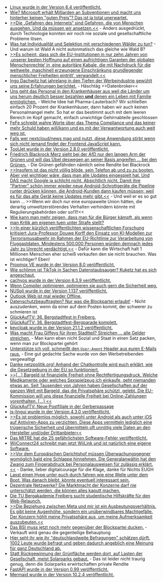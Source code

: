 * [Linux wurde in der Version 6.4 veröffentlicht.](https://lwn.net/Articles/936310/)
* [Wie? Microsoft erhält Milliarden an Subventionen und macht uns hinterher keinen "guten Preis"? Das ist ja total unerwartet.](https://www.borncity.com/blog/2023/06/26/studie-ergibt-microsofts-software-monopolsteuer-kostet-uns-milliarden-euro/)
* [>>Die „Gefahren des Internets“ sind Gefahren, die von Menschen ausgehen. Und da müssen wir ansetzen.<<](https://netzpolitik.org/2023/breakpoint-besessen-vom-internet/) - Anders ausgedrückt, durch Technologie konnten wir noch nie soziale und gesellschaftliche Probleme lösen.
* [Was hat Individualität und Selektion mit verschiedenen Wälder zu tun?](https://www.philoclopedia.de/2023/06/22/instrumentalismus-bez%C3%BCglich-nat%C3%BCrlicher-selektion/) - Und warum ist Wald A nicht autonmatisch das gleiche wie Wald B?
* [>>Es scheint, dass sich die EU-Institutionen in nur zehn Jahren von ‚unserer besten Hoffnung auf einen aufrichtigen Garanten der globalen Menschenrechte‘ in ‚eine autoritäre Kabale, die mit Nachdruck für die weltweite, maschinell erzwungene Einschränkung grundlegender menschlicher Freiheiten eintritt‘, verwandelt.<<](https://www.patrick-breyer.de/rede-des-europaabgeordneten-patrick-breyer-auf-dem-bundesparteitag/)
* [Ingo Dachwitz hat jahrelang in den Tiefen der Werbeindustrie gewühlt uns seine Erfahrungen berichtet.](https://netzpolitik.org/2023/271-off-the-record-die-grosse-datenbroker-recherche/) - Häschtäg >>Datenbroker<<
* [Uns geht das Personal in den Krankenhäuser aus weil die Länder um uns herum deutlich besser bezahlen **und** denen ein Leben mit Familie ermöglichen.](http://blog.fefe.de/?ts=9a664fe4) - Welche Idee hat Pharma-Lauterbach? Wir schließen einfach 20 Prozent der Krankenhäuser, dann haben wir auch keinen Personalmangel mehr. So hat er das bestimmt auch mit dem leeren Bereich im Kopf gemacht, einfach unwichtige Gehirnabteile geschlossen
* [FeFe schreibt wahre Worte über das Thema Compliance und das keiner mehr Schuld haben will/kann und es mit der Verwantwortung auch weit weg ist.](http://blog.fefe.de/?ts=9a69422b)
* [Falls wer nextcloud/news mag und nutzt, diese Anwendung stirbt wenn sich nicht jemand findet der Frontend JavaScript kann.](https://github.com/nextcloud/news/issues/2242)
* [ToolJet wurde in der Version 2.8.0 veröffentlicht.](https://github.com/ToolJet/ToolJet/releases/tag/v2.8.0)
* [Friedrich Blackrock Merz sieht bei der AfD nur den langen Arm der Grünen und will das Übel deswegen an seiner Basis angreifen ... bei den Grünen.](http://blog.fefe.de/?ts=9a64d5d6) - Die Grünen gefährden nämlich seine Rendite bei Blackrock
* [>>Insofern ist das nicht völlig blöde, sein Telefon ab und zu zu booten. Aber viel wichtiger wäre, dass man alle Updates eingespielt hat. Und DAS macht Google ja schlicht nicht. Absichtlich nicht. Damit ihre "Partner" schön immer wieder neue Android-Schrottgeräte die Pipeline runter drücken können, die Android-Kunden dann kaufen müssen; weil es für das alte Gerät keine Updates mehr gibt.<<](http://blog.fefe.de/?ts=9a64cf7d) - Und weil er es so gut kann ... >>Wenn wir doch nur eine europaweite Union hätten, die derartig umweltzerstörendes Verhalten verhindern könnte mit Regulierungsbehörden oder so!1!!<<
* [Wie kann man mehr zeigen, dass man für die Bürger kämpft, als wenn man Kritik am eigenen tuen unter Strafe stellt?](https://www.borncity.com/blog/2023/06/26/irische-datenschutzbehoerde-soll-kritikern-maulkorb-verpassen-koennen/)
* [>>In einer kürzlich veröffentlichten wissenschaftlichen Forschung kritisiert Jura-Professor Douwe Korff den Einsatz von KI-Modellen zur Terrorismusabwehr im Rahmen der EU-Richtlinie zur Verarbeitung von Fluggastdaten. Mindestens 500.000 Personen würden demnach jedes Jahr zu Unrecht verdächtigt.<<](https://netzpolitik.org/2023/kritik-an-fluggastdatenrasterung-ki-modelle-zur-terrorismusabwehr-ungeeignet/) - Dafür kann die Wirtschaft halt 1 Millionen Menschen eher scheiß verkaufen den sie nicht brauchen. Was ist wichtiger? Eben!
* [Proxmox VE wurde in der Version 8.0 veröffentlicht.](https://www.linux-magazin.de/news/proxmox-ve-8-0-mit-aktuellen-paketen/)
* [Wie schlimm ist TikTok in Sachen Datenstaubsauger? Kuketz hat es sich angeschaut.](https://www.kuketz-blog.de/tiktok-app-verstoesst-gegen-das-ttdsg/)
* [cachyos wurde in der Version 6.3.9 veröffentlicht.](https://github.com/CachyOS/linux-cachyos/releases/tag/6.3.9)
* [Wenn Compiler optimieren, optimieren sie auch gern die Sicherheit weg.](http://blog.fefe.de/?ts=9a65c751)
* [NUSpli wurde in der Version 1.137 veröffentlicht.](https://github.com/V10lator/NUSspli/releases/tag/v1.137)
* [Outlook Web ist mal wieder Offline.](https://www.borncity.com/blog/2023/06/27/outlook-web-ausfall-in-den-usa/)
* [Datenschutzbeauftragten? Nur was die Blockpartei erlaubt!](https://netzpolitik.org/2023/datenschutzbeauftragter-von-sachsen-anhalt-das-unwuerdige-schauspiel-muss-gestoppt-werden/) - Nicht auszudenken, wenn da einer auf dem Posten kommt, der schwerer zu schmieren ist
* [GlückAufTV: 36. Bergstadtfest in Freiberg.](https://www.youtube.com/watch?v=o26ybBIdh7Y)
* [GlückAufTV: 36. Bergstadtfest-Bergparade komplett.](https://www.youtube.com/watch?v=6hKn3gtipFU)
* [keycloak wurde in der Version 21.1.2 veröffentlicht.](https://github.com/keycloak/keycloak/releases/tag/21.1.2)
* [Was macht Frau Giffeys für ihren Stadtteil? Streichen ... alle Gelder streichen.](http://blog.fefe.de/?ts=9a6294d3) - Man kann eben nicht Sozial und Staat in einen Satz packen, wenn man zur Blockpartei gehört
* [Unterstütze ich voll, schmeißt den `User-Agent` Header aus euren E-Mails raus.](https://utcc.utoronto.ca/~cks/space/blog/spam/RemoveUserAgentHeader) - Eine gut gedachte Sache wurde von den Werbetreibenden vergewaltigt
* [Danke netzpolitik.org! Anhand der Chatkontrolle wird euch erklärt, wie die Gesetzgebung in der EU so funktioniert.](https://netzpolitik.org/2023/chatkontrolle-eu-gesetzgebung-einfach-erklaert/)
* [>>[...] Bargeld ist finanzielle Freiheit ohne Rechtfertigungsdruck. Welche Medikamente oder welches Sexspielzeug ich einkaufe, geht niemanden etwas an. Seit Tausenden von Jahren haben Gesellschaften auf der ganzen Welt mit Bargeld, das die Privatsphäre schützt, gelebt. Die EU-Kommission will uns diese finanzielle Freiheit bei Online-Zahlungen vorenthalten. [...] <<](https://www.patrick-breyer.de/der-digitale-euro-verdient-seinen-namen-nicht/)
* [GlückAufTV: Neue Postfiliale in der Gerberpassage](https://www.youtube.com/watch?v=S8bEDZEFzTg)
* [js-lingui wurde in der Version 4.3.0 veröffentlicht.](https://github.com/lingui/js-lingui/releases/tag/v4.3.0)
* [>>Es ist problemlos möglich, sowohl unter Android als auch unter iOS auf Antiviren-Apps zu verzichten. Diese Apps vermitteln lediglich eine trügerische Sicherheit und übermitteln oft unnötig viele Daten an den Hersteller und/oder Drittanbieter<<](https://www.kuketz-blog.de/stiftung-warentest-07-2023-test-von-antiviren-apps-mit-fragwuerdigen-ergebnissen/)
* [Das MITRE hat die 25 gefährlichsten Software-Fehler veröffentlicht.](https://www.bleepingcomputer.com/news/security/mitre-releases-new-list-of-top-25-most-dangerous-software-bugs/)
* [WiiConnect24 schreibt man jetzt WiiLink und ist natürlich eine eigene Software.](https://wiidatabase.de/wiiconnect24-ersatz-wiilink-in-dolphin-verfuegbar/)
* [>>Vor dem Europäischen Gerichtshof müssen Überwachungsgegner womöglich bald eine Schlappe hinnehmen. Die Generalanwältin hat den Zwang zum Fingerabdruck bei Personalausweisen für zulässig erklärt.<<](https://netzpolitik.org/2023/europaeischer-gerichtshof-schlechte-karten-fuer-gegner-des-fingerabdrucks-im-perso/) - Danke, lieber digitalcourage für die Klage, danke für Nichts EUGH
* [Lasst einen Hype unter euch durch fahren wie eine Welle unter dem Boot. Was danach bleibt, könnte eventuell interessant sein.](https://www.bitecode.dev/p/hype-cycles)
* [Dezentrale Netzwerke? Die Marktmacht der Konzerne darf nie unterschätzt werden, die können alles kaputt machen.](https://ploum.net/2023-06-23-how-to-kill-decentralised-networks.html)
* [Die TU Bergakademie Freiberg sucht studentische Hilfskräfte für den Web-Relaunch.](https://blogs.hrz.tu-freiberg.de/urz/studentische-hilfskraefte-fuer-den-web-relaunch-gesucht/)
* [>>Die Beziehung zwischen Meta und mir ist ein Ausbeutungsverhältnis. Es gibt keine Augenhöhe, sondern ein unüberwindbares Machtgefälle. Der Konzern höhlt meine Privatsphäre aus, um meine Aufmerksamkeit auszubeuten.<<](https://netzpolitik.org/2023/meta-legt-ki-systeme-offen-ich-fuehle-mich-begafft/)
* [Das BSI muss jetzt noch mehr gegenüber der Blockpartei ducken.](https://netzpolitik.org/2023/bundesamt-fuer-sicherheit-in-der-informationstechnik-abhaengig-von-politischen-gnaden/) - Verkauft wird genau die gegenteilige Behauptung
* [Hier seht ihr wie ihr "deutschlandweite Befragungen" schätzen dürft. 1002 Leute wurde befragt und geben dadurch angeblich eine Meinung für ganz Deutschland ab.](https://www.linux-magazin.de/news/eidas-2-0-deutsche-sind-fuer-digitale-ausweise/)
* [Statt Rückgewinnung der Grünfläche werden dort, auf Lasten der Gesellschaft, meist Solarparks gebaut.](https://sachsen.nabu.de/news/2023/33567.html) - Das ist leider nicht traurig genug, denn die Solarparks erwirtschaften private Rendite
* [FastAPI wurde in der Version 0.99 veröffentlicht.](https://github.com/tiangolo/fastapi/releases/tag/0.99.0)
* [Mermaid wurde in der Version 10.2.4 veröffentlicht.](https://github.com/mermaid-js/mermaid/releases/tag/v10.2.4)


